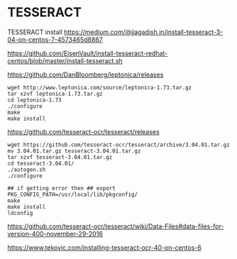 # TESSERACT
TESSERACT install 
https://medium.com/@jjagadish.in/install-tesseract-3-04-on-centos-7-4573465d8867

https://github.com/EisenVault/install-tesseract-redhat-centos/blob/master/install-tesseract.sh

https://github.com/DanBloomberg/leptonica/releases

```
wget http://www.leptonica.com/source/leptonica-1.73.tar.gz
tar xzvf leptonica-1.73.tar.gz
cd leptonica-1.73
./configure
make
make install
```

https://github.com/tesseract-ocr/tesseract/releases



```
wget https://github.com/tesseract-ocr/tesseract/archive/3.04.01.tar.gz
mv 3.04.01.tar.gz tesseract-3.04.01.tar.gz
tar xzvf tesseract-3.04.01.tar.gz
cd tesseract-3.04.01/
./autogen.sh
./configure

## if getting error then ## export PKG_CONFIG_PATH=/usr/local/lib/pkgconfig/
make
make install
ldconfig
```

https://github.com/tesseract-ocr/tesseract/wiki/Data-Files#data-files-for-version-400-november-29-2016


https://www.tekovic.com/installing-tesseract-ocr-40-on-centos-6
